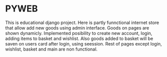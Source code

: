 # PYWEB
This is educational django project. Here is partly funnctional internet store that allow add new goods using admin interface. Goods on pages are shown dynamicly. Implemented posibility to create new account, login, adding items to basket and wishlist. Also goods added to basket will be saven on users card after login, using seession. Rest of pages except login, wishlist, basket and main are non functional.
